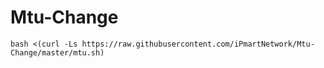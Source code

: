 # Mtu-Change



```
bash <(curl -Ls https://raw.githubusercontent.com/iPmartNetwork/Mtu-Change/master/mtu.sh) 
```
